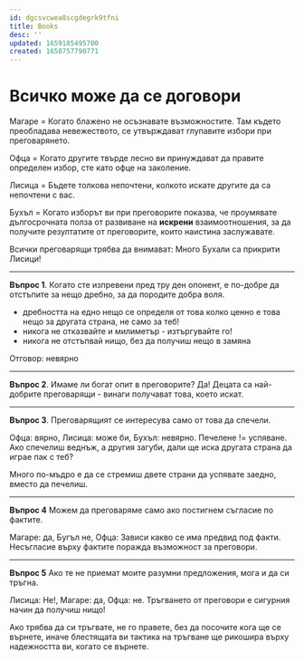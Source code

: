 ```yaml
---
id: dgcsvcwea8scgdegrk9tfni
title: Books
desc: ''
updated: 1659185495700
created: 1658757790771
---
```

# Всичко може да се договори

Магаре = Когато блажено не осъзнавате възможностите. Там където преобладава невежеството, се утвърждават глупавите избори при преговарянето.

Офца =  Когато другите твърде лесно ви принуждават да правите определен избор, сте като офце на заколение.

Лисица = Бъдете толкова непочтени, колкото искате другите да са непочтени с вас.

Бухъл = Когато изборът ви при преговорите показва, че проумявате дългосрочната полза от развиване на **искрени** взаимоотношения, за да получите резултатите от преговорите, които наистина заслужавате.

Всички преговарящи трябва да внимават: Много Бухали са прикрити Лисици!

---

**Въпрос 1**. Когато сте изпревени пред тру ден опонент, е по-добре да отстъпите за нещо дребно, за да породите добра воля.
- дребността на едно нещо се определя от това колко ценно е това нещо за другата страна, не само за теб!
- никога не отказвайте и милиметър - изтъргувайте го!
- никога не отстъпвай нищо, без да получиш нещо в замяна

Отговор: невярно

---

**Въпрос 2**. Имаме ли богат опит в преговорите? Да! Децата са най-добрите преговарящи - винаги получават това, което искат.

---

**Въпрос 3**. Преговарящият се интересува само от това да спечели.

Офца: вярно, Лисица: може би, Бухъл: невярно. Печелене != успяване. Ако спечелиш веднъж, а другия загуби, дали ще иска другата страна да играе пак с теб?

Много по-мъдро е да се стремиш двете страни да успявате заедно, вместо да печелиш.


---

**Въпрос 4** Можем да преговаряме само ако постигнем съгласие по фактите.

Магаре: да, Бугъл не, Офца: Зависи какво се има предвид под факти. Несъгласие върху фактите поражда възможност за преговори.

---

**Въпрос 5** Ако те не приемат моите разумни предложения, мога и да си тръгна.

Лисица: Не!, Магаре: да, Офца: не. Тръгването от преговори е сигурния начин да получиш нищо!

Ако трябва да си тръгвате, не го правете, без да посочите кога ще се върнете, иначе блестящата ви тактика на тръгване ще рикошира върху надежността ви, когато се върнете.


